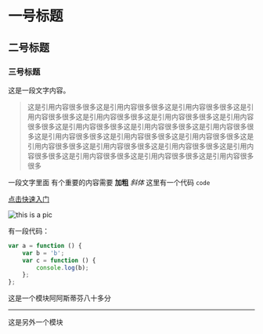 # 一号标题
## 二号标题
### 三号标题


这是一段文字内容。


> 这是引用内容很多很多这是引用内容很多很多这是引用内容很多很多这是引用内容很多很多这是引用内容很多很多这是引用内容很多很多这是引用内容很多很多这是引用内容很多很多这是引用内容很多很多这是引用内容很多很多这是引用内容很多很多这是引用内容很多很多这是引用内容很多很多这是引用内容很多很多这是引用内容很多很多这是引用内容很多很多这是引用内容很多很多这是引用内容很多很多这是引用内容很多很多这是引用内容很多很多
> 
> 
> 
> 

一段文字里面  有个重要的内容需要 **加粗**  *斜体*  这里有一个代码 `code`


[点击快速入门](http://baidu.com)


![this is a pic](http://u.dev.jxzy.com/qMVCdt==)

有一段代码：

```javascript
var a = function () {
    var b = 'b';
    var c = function () {
        console.log(b);
    };
};
```


这是一个模块阿阿斯蒂芬八十多分

---------------

这是另外一个模块